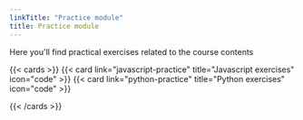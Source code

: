 ```yaml
---
linkTitle: "Practice module"
title: Practice module
---
```


Here you'll find practical exercises related to the course contents


{{< cards >}}
  {{< card link="javascript-practice" title="Javascript exercises" icon="code" >}}
  {{< card link="python-practice" title="Python exercises" icon="code" >}}

{{< /cards >}}